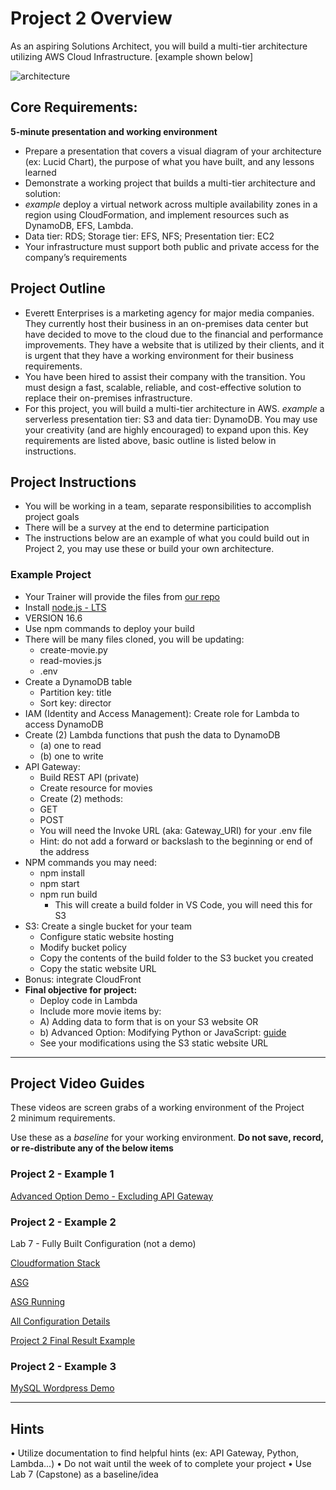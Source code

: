 # Project 2 Overview
As an aspiring Solutions Architect, you will build a multi-tier architecture utilizing AWS Cloud Infrastructure. [example shown below]

![architecture](https://github.com/skillstorm-congo/AWS-DevOps-StarterKit/blob/364c551c6b1defdd5f4ae7962072faf5e4ea997a/Projects/Project%202/architecture.png)

## Core Requirements: 
**5-minute presentation and working environment**
-	Prepare a presentation that covers a visual diagram of your architecture (ex: Lucid Chart), the purpose of what you have built, and any lessons learned
-	Demonstrate a working project that builds a multi-tier architecture and solution:
-	*example* deploy a virtual network across multiple availability zones in a region using CloudFormation, and implement resources such as DynamoDB, EFS, Lambda.
-	Data tier: RDS; Storage tier: EFS, NFS; Presentation tier: EC2
-	Your infrastructure must support both public and private access for the company’s requirements

## Project Outline
-	Everett Enterprises is a marketing agency for major media companies. They currently host their business in an on-premises data center but have decided to move to the cloud due to the financial and performance improvements. They have a website that is utilized by their clients, and it is urgent that they have a working environment for their business requirements. 
-	You have been hired to assist their company with the transition. You must design a fast, scalable, reliable, and cost-effective solution to replace their on-premises infrastructure. 
-	For this project, you will build a multi-tier architecture in AWS. *example* a serverless presentation tier: S3 and data tier: DynamoDB. You may use your creativity (and are highly encouraged) to expand upon this. Key requirements are listed above, basic outline is listed below in instructions.

## Project Instructions
-	You will be working in a team, separate responsibilities to accomplish project goals
-	There will be a survey at the end to determine participation
-	The instructions below are an example of what you could build out in Project 2, you may use these or build your own architecture.

### Example Project
-	Your Trainer will provide the files from [our repo](https://github.com/skillstorm-congo/AWS-DevOps-StarterKit/tree/main/Projects/Project%202/Resources/movies-in-progress-main)
-	Install [node.js - LTS](https://nodejs.org/en/blog/release/v16.16.0/)
   - VERSION 16.6
-	Use npm commands to deploy your build
-	There will be many files cloned, you will be updating: 
    -	create-movie.py
    -	read-movies.js
    -	.env
-	Create a DynamoDB table
    -	Partition key: title
    -	Sort key: director
-	IAM (Identity and Access Management): Create role for Lambda to access DynamoDB
-	Create (2) Lambda functions that push the data to DynamoDB
    -	(a) one to read
    -	(b) one to write
-	API Gateway: 
    -	Build REST API (private)
    -	Create resource for movies
    -	Create (2) methods:
    -	GET
    -	POST
    -	You will need the Invoke URL (aka: Gateway_URI) for your .env file
    -	Hint: do not add a forward or backslash to the beginning or end of the address
-	NPM commands you may need:
    -	npm install
    -	npm start
    -	npm run build
        -	This will create a build folder in VS Code, you will need this for S3
-	S3: Create a single bucket for your team
    -	Configure static website hosting
    -	Modify bucket policy
    -	Copy the contents of the build folder to the S3 bucket you created
    -	Copy the static website URL
-	Bonus: integrate CloudFront
-	**Final objective for project:**
    -	Deploy code in Lambda
    -	Include more movie items by:
    -	A) Adding data to form that is on your S3 website OR
    -	b) Advanced Option: Modifying Python or JavaScript: [guide](https://boto3.amazonaws.com/v1/documentation/api/latest/guide/dynamodb.html)
    -	See your modifications using the S3 static website URL

-----------------------------------------------------------------------------------------------------------------------------------------
## Project Video Guides
These videos are screen grabs of a working environment of the Project 2 minimum requirements. 

Use these as a *baseline* for your working environment. **Do not save, record, or re-distribute any of the below items**

### Project 2 - Example 1
[Advanced Option Demo - Excluding API Gateway](https://skillstorm-my.sharepoint.com/:v:/p/vbraun/Efa38cZmwcFEo8t8jktEG38BcvT44CwgsqSbu8er2ss7Tg)

### Project 2 - Example 2
Lab 7 - Fully Built Configuration (not a demo)

[Cloudformation Stack](https://skillstorm-my.sharepoint.com/:v:/p/vbraun/EW3KyTLl6AFBui6lI3HYei0B8Aw2TNXcOYvruBTpWgYJwQ?e=UtCGC6)

[ASG](https://skillstorm-my.sharepoint.com/:v:/p/vbraun/EW0jiJ6LS59LrNCN_92ciIABT3BiFKnvQrUxUtGIvV1H2g?e=ddhytR)

[ASG Running](https://skillstorm-my.sharepoint.com/:v:/p/vbraun/EXK-FTI0C_NIss4LBXCfgYoBscAKiElL_2mxNIS-1PGaOw?e=ZyN0Yx)

[All Configuration Details](https://skillstorm-my.sharepoint.com/:v:/p/vbraun/EcdN3VjssndCpOM8zkupcWoBf68rhusC3K_SM1iec90_fQ?e=yV4izz)

[Project 2 Final Result Example](https://skillstorm-my.sharepoint.com/:v:/p/vbraun/EaYs8IcGwGNImfGhFr43bsYBVNtufvBjlQkLvjdqGlnXmQ?e=PUChKT)


### Project 2 - Example 3
[MySQL Wordpress Demo](https://skillstorm-my.sharepoint.com/:v:/p/vbraun/ETH7Iquc6lNGjV6bYRgezQIBjhMswRSYBpxyXzMFMuMNUw)

-----------------------------------------------------------------------------------------------------------------------------------------
## Hints
•	Utilize documentation to find helpful hints (ex: API Gateway, Python, Lambda...)
•	Do not wait until the week of to complete your project
•	Use Lab 7 (Capstone) as a baseline/idea


